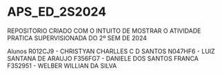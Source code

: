 # APS_ED_2S2024
REPOSITORIO CRIADO COM O INTUITO DE MOSTRAR O ATIVIDADE PRATICA SUPERVISIONADA DO 2º SEM DE 2024

Alunos 
R012CJ9 - CHRISTYAN CHARLLES C D SANTOS
N047HF6 - LUIZ SANTANA DE ARAUJO
F356FG7 - DANIELE DOS SANTOS FRANCA
F352951 - WELBER WILLIAN DA SILVA
